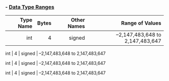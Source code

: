 
### - [Data Type Ranges](https://msdn.microsoft.com/en-us/library/s3f49ktz.aspx)

Type Name | Bytes | Other Names | 	Range of Values
--:|--:|--:|--:
 int | 4 | signed | –2,147,483,648 to 2,147,483,647
 
 int | 4 | signed | –2,147,483,648 to 2,147,483,647
  
 int | 4 | signed | –2,147,483,648 to 2,147,483,647
   
 int | 4 | signed | –2,147,483,648 to 2,147,483,647
